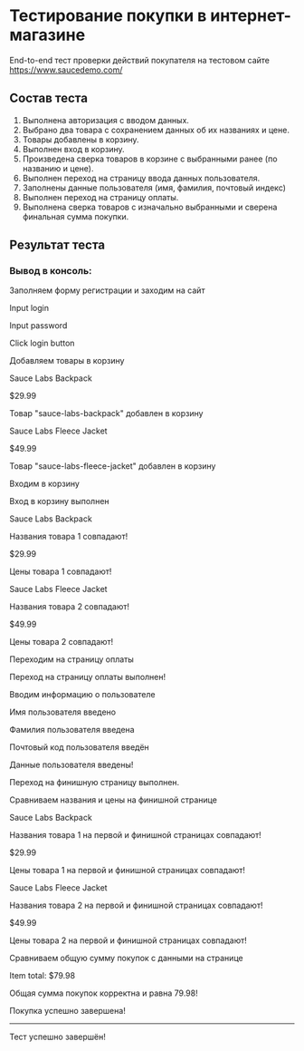 # Тестирование покупки в интернет-магазине

End-to-end тест проверки действий покупателя на тестовом сайте https://www.saucedemo.com/

## Состав теста

1. Выполнена авторизация с вводом данных.
2. Выбрано два товара с сохранением данных об их названиях и цене.
3. Товары добавлены в корзину.
4. Выполнен вход в корзину.
5. Произведена сверка товаров в корзине с выбранными ранее (по названию и цене).
6. Выполнен переход на страницу ввода данных пользователя.
7. Заполнены данные пользователя (имя, фамилия, почтовый индекс)
8. Выполнен переход на страницу оплаты.
9. Выполнена сверка товаров с изначально выбранными и сверена финальная сумма покупки.

## Результат теста

### Вывод в консоль:

Заполняем форму регистрации и заходим на сайт

Input login

Input password

Click login button


Добавляем товары в корзину

Sauce Labs Backpack

$29.99

Товар "sauce-labs-backpack" добавлен в корзину

Sauce Labs Fleece Jacket

$49.99

Товар "sauce-labs-fleece-jacket" добавлен в корзину


Входим в корзину

Вход в корзину выполнен

Sauce Labs Backpack

Названия товара 1 совпадают!

$29.99

Цены товара 1 совпадают!

Sauce Labs Fleece Jacket

Названия товара 2 совпадают!

$49.99

Цены товара 2 совпадают!



Переходим на страницу оплаты

Переход на страницу оплаты выполнен!


Вводим информацию о пользователе

Имя пользователя введено

Фамилия пользователя введена

Почтовый код пользователя введён

Данные пользователя введены!

Переход на финишную страницу выполнен.


Сравниваем названия и цены на финишной странице

Sauce Labs Backpack

Названия товара 1 на первой и финишной страницах совпадают!

$29.99

Цены товара 1 на первой и финишной страницах совпадают!

Sauce Labs Fleece Jacket

Названия товара 2 на первой и финишной страницах совпадают!

$49.99

Цены товара 2 на первой и финишной страницах совпадают!


Сравниваем общую сумму покупок с данными на странице

Item total: $79.98

Общая сумма покупок корректна и равна 79.98!

Покупка успешно завершена!

------------------------------

Тест успешно завершён!

